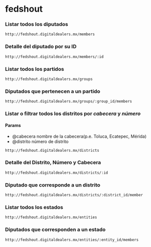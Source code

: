 fedshout
========
### Listar todos los diputados
`http://fedshout.digitaldealers.mx/members`

### Detalle del diputado por su ID
`http://fedshout.digitaldealers.mx/members/:id`

### Listar todos los partidos
`http://fedshout.digitaldealers.mx/groups`

### Diputados que pertenecen a un partido
`http://fedshout.digitaldealers.mx/groups/:group_id/members`

### Listar o filtrar todos los distritos por *cabecera* y *número*
#### Params
* @cabecera    nombre de la cabecera(p.e. Toluca, Ecatepec, Mérida)
* @distrito    número de distrito

`http://fedshout.digitaldealers.mx/districts`

### Detalle del Distrito, Número y Cabecera
`http://fedshout.digitaldealers.mx/districts/:id`

### Diputado que corresponde a un distrito
`http://fedshout.digitaldealers.mx/districts/:district_id/member`

### Listar todos los estados
`http://fedshout.digitaldealers.mx/entities`

### Diputados que corresponden a un estado
`http://fedshout.digitaldealers.mx/entities/:entity_id/members`